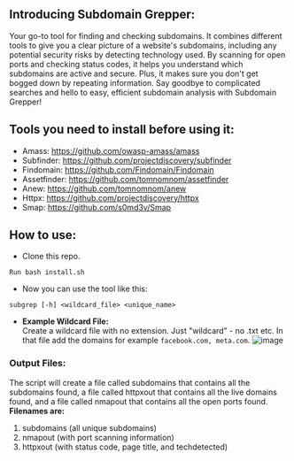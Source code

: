 ## Introducing Subdomain Grepper:
Your go-to tool for finding and checking subdomains. It combines different tools to give you a clear picture of a website's subdomains, including any potential security risks by detecting technology used. By scanning for open ports and checking status codes, it helps you understand which subdomains are active and secure. Plus, it makes sure you don't get bogged down by repeating information. Say goodbye to complicated searches and hello to easy, efficient subdomain analysis with Subdomain Grepper!

## Tools you need to install before using it:
* Amass: https://github.com/owasp-amass/amass
* Subfinder: https://github.com/projectdiscovery/subfinder
* Findomain: https://github.com/Findomain/Findomain
* Assetfinder: https://github.com/tomnomnom/assetfinder
* Anew: https://github.com/tomnomnom/anew
* Httpx: https://github.com/projectdiscovery/httpx
* Smap: https://github.com/s0md3v/Smap

## How to use:
* Clone this repo.
```
Run bash install.sh
```
* Now you can use the tool like this:
```
subgrep [-h] <wildcard_file> <unique_name>
```

* **Example Wildcard File:**<br>
Create a wildcard file with no extension. Just "wildcard" - no .txt etc. In that file add the domains for example ```facebook.com, meta.com```.
![image](https://github.com/itszeeshan/Subdomain-Grepper/assets/35112049/21b6612f-0ecc-493f-88cf-b12b312d317a)


### Output Files:
The script will create a file called subdomains that contains all the subdomains found, a file called httpxout that contains all the live domains found, and a file called nmapout that contains all the open ports found.
**Filenames are:**
1. subdomains (all unique subdomains)
2. nmapout (with port scanning information)
3. httpxout (with status code, page title, and techdetected)
